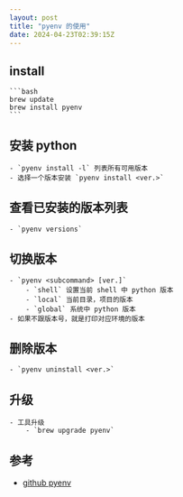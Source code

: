 ```yaml
---
layout: post
title: "pyenv 的使用"
date: 2024-04-23T02:39:15Z
---
```


## install
    
    ```bash
    brew update
    brew install pyenv
    ```
    
## 安装 python
    - `pyenv install -l` 列表所有可用版本
    - 选择一个版本安装 `pyenv install <ver.>`
## 查看已安装的版本列表
    - `pyenv versions`
## 切换版本
    - `pyenv <subcommand> [ver.]`
        - `shell` 设置当前 shell 中 python 版本
        - `local` 当前目录，项目的版本
        - `global` 系统中 python 版本
    - 如果不跟版本号，就是打印对应环境的版本
## 删除版本
    - `pyenv uninstall <ver.>`
## 升级
    - 工具升级
        - `brew upgrade pyenv`

## 参考

- [github pyenv](https://github.com/pyenv/pyenv)

